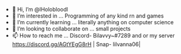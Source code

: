 - 👋 Hi, I’m @lHolobloodl
- 👀 I’m interested in ... Programming of any kind rn and games
- 🌱 I’m currently learning ... literally anything on computer science
- 💞️ I’m looking to collaborate on ... small projects
- 📫 How to reach me ... Discord- Bilavvy~#7289 and or my server https://discord.gg/AGtYEgG8rH | Snap- lilvanna06|

<!---
lHolobloodl/lHolobloodl is a ✨ special ✨ repository because its `README.md` (this file) appears on your GitHub profile.
You can click the Preview link to take a look at your changes.
--->
 
